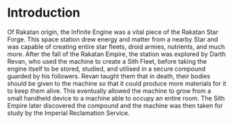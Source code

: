 # Introduction

Of Rakatan origin, the Infinite Engine was a vital piece of the Rakatan Star Forge.
This space station drew energy and matter from a nearby Star and was capable of creating entire star fleets, droid armies, nutrients, and much more.
After the fall of the Rakatan Empire, the station was explored by Darth Revan, who used the machine to create a Sith Fleet, before taking the engine itself to be stored, studied, and utilised in a secure compound guarded by his followers.
Revan taught them that in death, their bodies should be given to the machine so that it could produce more materials for it to keep them alive.
This eventually allowed the machine to grow from a small handheld device to a machine able to occupy an entire room.
The Sith Empire later discovered the compound and the machine was then taken for study by the Imperial Reclamation Service.
